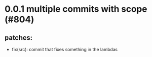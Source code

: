 # 0.0.1 multiple commits with scope (#804)

## patches:
* fix(src): commit that fixes something in the lambdas

